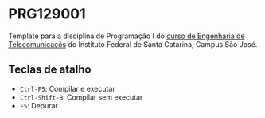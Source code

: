 # PRG129001

Template para a disciplina de Programação I do [curso de Engenharia de Telecomunicaçõs](https://wiki.sj.ifsc.edu.br/index.php/Curso_de_Engenharia_de_Telecomunica%C3%A7%C3%B5es) do Instituto Federal de Santa Catarina, Campus São José.

## Teclas de atalho

- `Ctrl-F5`: Compilar e executar
- `Ctrl-Shift-B`: Compilar sem executar
- `F5`: Depurar
